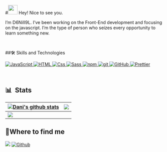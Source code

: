 
#<img  src="https://emojis.slackmojis.com/emojis/images/1531849430/4246/blob-sunglasses.gif?1531849430"  width="30"/> Hey! Nice to see you.

I’m D6NiII9L. I’ve been working on the Front-End development and focusing on the javascript. I’m the type of person who seizes every opportunity to learn something new.

&nbsp;

##🛠️ Skills and Technologies

<a  href="https://www.ecma-international.org/publications-and-standards/standards/ecma-262/">
<img  alt="JavaScript"  src="https://img.shields.io/badge/JavaScript-informational?style=flat-square&logo=JavaScript&logoColor=white&color=F7DF1E" />
</a>

<a  href="https://html.spec.whatwg.org/multipage/">
<img  alt="HTML"  src="https://img.shields.io/badge/HTML-informational?style=flat-square&logo=html5&logoColor=white&color=E34F26" />
</a>

<a  href="https://developer.mozilla.org/en-US/docs/Web/CSS">
<img  alt="Css"  src="https://img.shields.io/badge/CSS-informational?style=flat-square&logo=CSS3&logoColor=white&color=1968a0" />
</a>

<a  href="https://sass-lang.com/">
<img  alt="Sass"  src="https://img.shields.io/badge/-Sass-CC6699?style=flat-square&logo=sass&logoColor=white" />
</a>

<a  href="https://www.npmjs.com/">
<img  alt="npm"  src="https://img.shields.io/badge/-NPM-CB3837?style=flat-square&logo=npm&logoColor=white" />
</a>

<a  href="https://git-scm.com/">
<img  alt="git"  src="https://img.shields.io/badge/-Git-F05032?style=flat-square&logo=git&logoColor=white" />
</a>

<a  href="https://github.com/">
<img  alt="GitHub"  src="https://img.shields.io/badge/GitHub-informational?style=flat-square&logo=GitHub&logoColor=white&color=181717" />
</a>

<a  href="https://prettier.io/">
<img  alt="Prettier"  src="https://img.shields.io/badge/-Prettier-F7B93E?style=flat-square&logo=prettier&logoColor=white" />
</a>

&nbsp;

## 📊 &nbsp;Stats

| <a  href="https://github.com/D6NiII9L"><img  align="center"  src="https://github-readme-stats.vercel.app/api?username=D6NiII9L&show_icons=true&include_all_commits=true&theme=react&hide_border=true"  alt="Dani's github stats" /></a> | <a  href="https://github.com/D6NiII9L"><img  align="center"  src="https://github-readme-stats.vercel.app/api/top-langs/?username=D6NiII9L&layout=compact&theme=react&hide_border=true" /></a> |
| ------------- | ------------- |
| <a  href="https://github.com/D6NiII9L"><img  src="https://github-readme-streak-stats.herokuapp.com/?user=D6NiII9L&theme=react&hide_border=true&count_private=true&bg_color=0d1116&title_color=ce09ec&text_color=a4aacb&icon_color=007ec6" /></a> |

<h2>📍Where to find me</h2>

<p>
<a  href="mailto:danialmesbahi@gmail.com"><img  src="https://img.shields.io/badge/gmail-%23D14836.svg?&style=for-the-badge&logo=gmail&logoColor=white" /></a>
<a  href="https://github.com/D6NiII9L"  target="_blank"><img  alt="Github"  src="https://img.shields.io/badge/GitHub-%2312100E.svg?&style=for-the-badge&logo=Github&logoColor=white" /></a>

</p>
